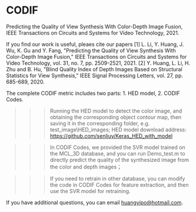 # CODIF
Predicting the Quality of View Synthesis With Color-Depth Image Fusion, IEEE Transactions on Circuits and Systems for Video Technology, 2021.


If you find our work is useful, pleaes cite our papers
[1] L. Li, Y. Huang, J. Wu, K. Gu and Y. Fang, "Predicting the Quality of View Synthesis With Color-Depth Image Fusion," IEEE Transactions on Circuits and Systems for Video Technology, vol. 31, no. 7, pp. 2509-2521, 2021.
[2] Y. Huang, L. Li, H. Zhu and B. Hu, "Blind Quality Index of Depth Images Based on Structural Statistics for View Synthesis," IEEE Signal Processing Letters, vol. 27, pp. 685-689, 2020.

The complete CODIF metric includes two parts: 1. HED model, 2. CODIF Codes.

>>>Running the HED model to detect the color image, and obtaining the corresponding object contour map, then saving it in the corresponding folder, e.g. test_image\HED_images;
        HED model download address: https://github.com/senliuy/Keras_HED_with_model

>>>In CODIF Codes, we provided the SVR model trained on the MCL_3D database, and you can run Demo_test.m to directly predict the quality of the synthesized image from the color and depth images；

>>>If you need to retrain in other database, you can modify the code in CODIF Codes for feature extraction, and then use the SVR model for retraining.

If you have additional questions, you can email huangyipo@hotmail.com.
